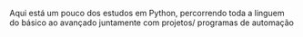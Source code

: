 Aqui está um pouco dos estudos em Python, percorrendo toda a linguem do básico ao avançado juntamente com projetos/ programas de automação    
